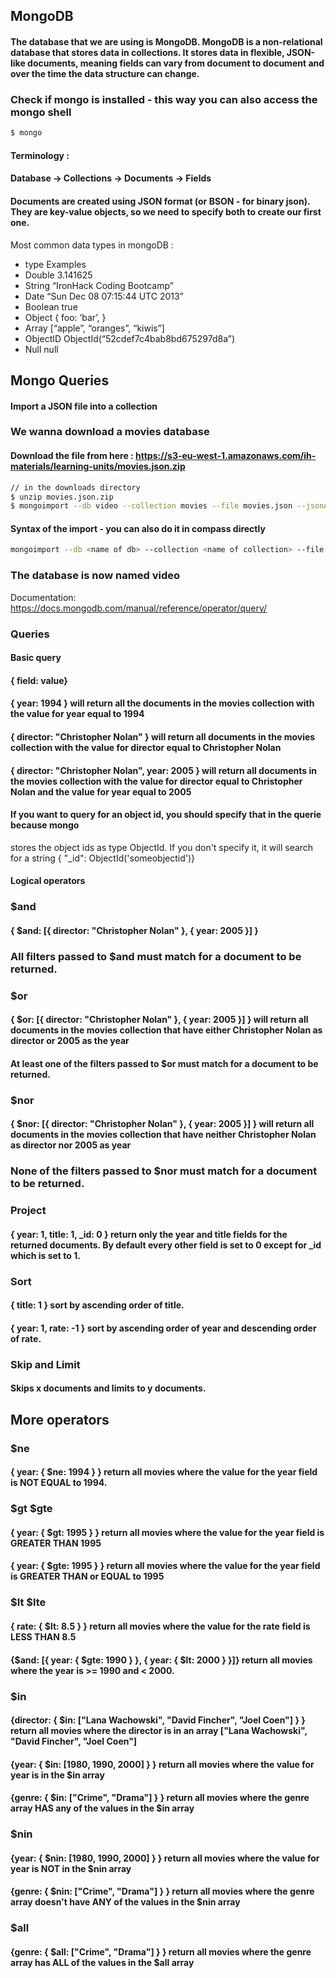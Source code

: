 ## MongoDB

#### The database that we are using is MongoDB. MongoDB is a non-relational database that stores data in collections. It stores data in flexible, JSON-like documents, meaning fields can vary from document to document and over the time the data structure can change.

### Check if mongo is installed - this way you can also access the mongo shell

```bash
$ mongo
```

#### Terminology :

#### Database -> Collections -> Documents -> Fields

#### Documents are created using JSON format (or BSON - for binary json). They are key-value objects, so we need to specify both to create our first one.

Most common data types in mongoDB :

- type	Examples
- Double	3.141625
- String	“IronHack Coding Bootcamp”
- Date	“Sun Dec 08 07:15:44 UTC 2013”
- Boolean	true
- Object	{ foo: ‘bar’, }
- Array	[“apple”, “oranges”, “kiwis”]
- ObjectID	ObjectId(“52cdef7c4bab8bd675297d8a”)
- Null	null

## Mongo Queries

#### Import a JSON file into a collection


###  We wanna download a movies database

#### Download the file from here : https://s3-eu-west-1.amazonaws.com/ih-materials/learning-units/movies.json.zip


```bash
// in the downloads directory
$ unzip movies.json.zip
$ mongoimport --db video --collection movies --file movies.json --jsonArray
```

#### Syntax of the import - you can also do it in compass directly

```bash
mongoimport --db <name of db> --collection <name of collection> --file <path of file>
```

### The database is now named video 

Documentation:
https://docs.mongodb.com/manual/reference/operator/query/

### Queries
#### Basic query
#### { field: value}

#### { year: 1994 } will return all the documents in the movies collection with the value for year equal to 1994

#### { director: "Christopher Nolan" } will return all documents in the movies collection with the value for director equal to Christopher Nolan

#### { director: "Christopher Nolan", year: 2005 } will return all documents in the movies collection with the value for director equal to Christopher Nolan and the value for year equal to 2005

#### If you want to query for an object id, you should specify that in the querie because mongo
stores the object ids as type ObjectId. If you don't specify it, it will search for a string
{ "_id": ObjectId('someobjectid')}


#### Logical operators
### $and
#### { $and: [{ director: "Christopher Nolan" }, { year: 2005 }] }

### All filters passed to $and must match for a document to be returned.

### $or
#### { $or: [{ director: "Christopher Nolan" }, { year: 2005 }] } will return all documents in the movies collection that have either Christopher Nolan as director or 2005 as the year

#### At least one of the filters passed to $or must match for a document to be returned.

### $nor
#### { $nor: [{ director: "Christopher Nolan" }, { year: 2005 }] } will return all documents in the movies collection that have neither Christopher Nolan as director nor 2005 as year

### None of the filters passed to $nor must match for a document to be returned.

### Project
#### { year: 1, title: 1, _id: 0 } return only the year and title fields for the returned documents. By default every other field is set to 0 except for _id which is set to 1.

### Sort
#### { title: 1 } sort by ascending order of title.

#### { year: 1, rate: -1 } sort by ascending order of year and descending order of rate.

### Skip and Limit
#### Skips x documents and limits to y documents.

## More operators
### $ne
#### { year: { $ne: 1994 } } return all movies where the value for the year field is NOT EQUAL to 1994.

### $gt $gte
#### { year: { $gt: 1995 } } return all movies where the value for the year field is GREATER THAN 1995

#### { year: { $gte: 1995 } } return all movies where the value for the year field is GREATER THAN or EQUAL to 1995

### $lt $lte
#### { rate: { $lt: 8.5 } } return all movies where the value for the rate field is LESS THAN 8.5

#### {$and: [{ year: { $gte: 1990 } }, { year: { $lt: 2000 } }]} return all movies where the year is >= 1990 and < 2000.

### $in
#### {director: { $in: ["Lana Wachowski", "David Fincher", "Joel Coen"] } } return all movies where the director is in an array ["Lana Wachowski", "David Fincher", "Joel Coen"]

#### {year: { $in: [1980, 1990, 2000] } } return all movies where the value for year is in the $in array

#### {genre: { $in: ["Crime", "Drama"] } } return all movies where the genre array HAS any of the values in the $in array

### $nin
#### {year: { $nin: [1980, 1990, 2000] } } return all movies where the value for year is NOT in the $nin array

#### {genre: { $nin: ["Crime", "Drama"] } } return all movies where the genre array doesn't have ANY of the values in the $nin array

### $all
#### {genre: { $all: ["Crime", "Drama"] } } return all movies where the genre array has ALL of the values in the $all array
